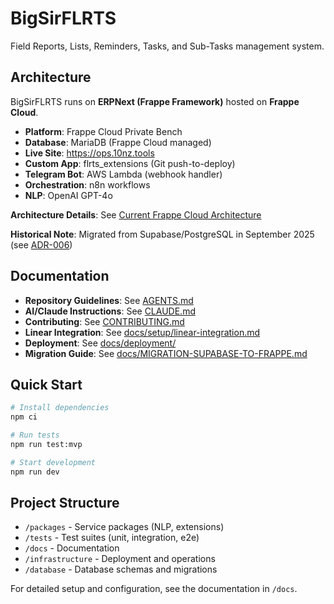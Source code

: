 # BigSirFLRTS

Field Reports, Lists, Reminders, Tasks, and Sub-Tasks management system.

## Architecture

BigSirFLRTS runs on **ERPNext (Frappe Framework)** hosted on **Frappe Cloud**.

- **Platform**: Frappe Cloud Private Bench
- **Database**: MariaDB (Frappe Cloud managed)
- **Live Site**: <https://ops.10nz.tools>
- **Custom App**: flrts_extensions (Git push-to-deploy)
- **Telegram Bot**: AWS Lambda (webhook handler)
- **Orchestration**: n8n workflows
- **NLP**: OpenAI GPT-4o

**Architecture Details**: See
[Current Frappe Cloud Architecture](./docs/architecture/current-frappe-cloud-architecture.md)

**Historical Note**: Migrated from Supabase/PostgreSQL in September 2025 (see
[ADR-006](./docs/architecture/adr/ADR-006-erpnext-frappe-cloud-migration.md))

## Documentation

- **Repository Guidelines**: See [AGENTS.md](./AGENTS.md)
- **AI/Claude Instructions**: See [CLAUDE.md](./CLAUDE.md)
- **Contributing**: See [CONTRIBUTING.md](./CONTRIBUTING.md)
- **Linear Integration**: See
  [docs/setup/linear-integration.md](./docs/setup/linear-integration.md)
- **Deployment**: See [docs/deployment/](./docs/deployment/)
- **Migration Guide**: See
  [docs/MIGRATION-SUPABASE-TO-FRAPPE.md](./docs/MIGRATION-SUPABASE-TO-FRAPPE.md)

## Quick Start

```bash
# Install dependencies
npm ci

# Run tests
npm run test:mvp

# Start development
npm run dev
```

## Project Structure

- `/packages` - Service packages (NLP, extensions)
- `/tests` - Test suites (unit, integration, e2e)
- `/docs` - Documentation
- `/infrastructure` - Deployment and operations
- `/database` - Database schemas and migrations

For detailed setup and configuration, see the documentation in `/docs`.
